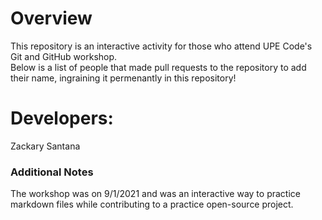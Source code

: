 # Overview
This repository is an interactive activity for those who attend UPE Code's Git and GitHub workshop. <br />
Below is a list of people that made pull requests to the repository to add their name, ingraining it permenantly in this repository!

# Developers:
Zackary Santana <br />

### Additional Notes
The workshop was on 9/1/2021 and was an interactive way to practice markdown files while contributing to a practice open-source project.
